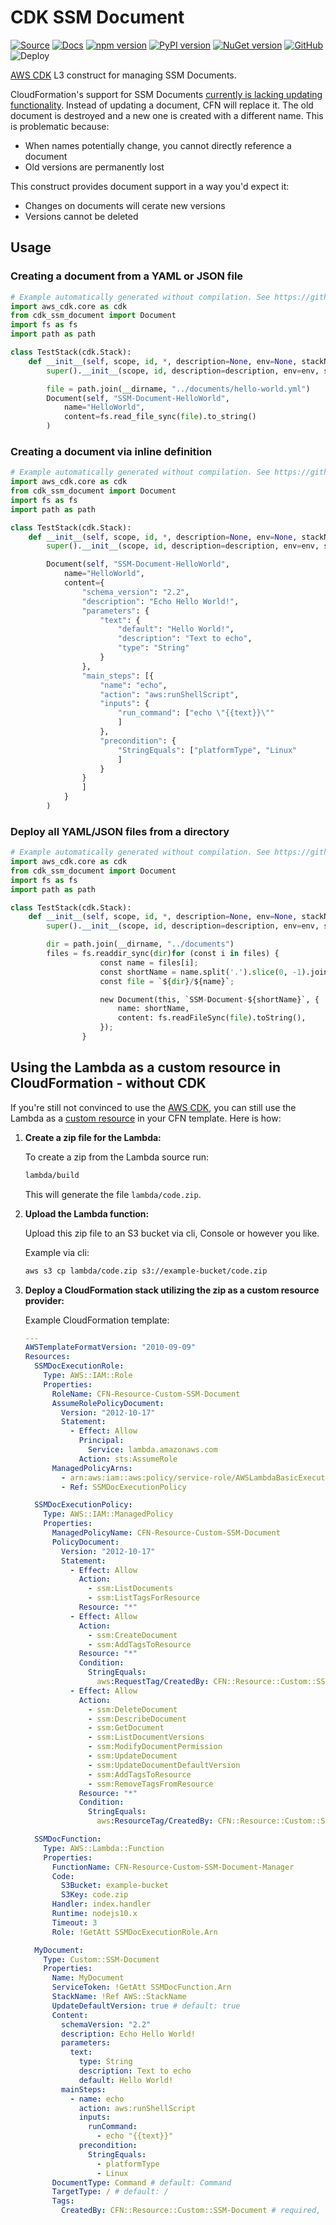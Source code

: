 # CDK SSM Document

[![Source](https://img.shields.io/badge/Source-GitHub-blue)](https://github.com/udondan/cdk-ssm-document)
[![Docs](https://img.shields.io/badge/Docs-awscdk.io-orange)](https://awscdk.io/packages/cdk-ssm-document@1.1.2)
[![npm version](https://badge.fury.io/js/cdk-ssm-document.svg)](https://www.npmjs.com/package/cdk-ssm-document)
[![PyPI version](https://badge.fury.io/py/cdk-ssm-document.svg)](https://pypi.org/project/cdk-ssm-document/)
[![NuGet version](https://badge.fury.io/nu/CDK.SSM.Document.svg)](https://www.nuget.org/packages/CDK.SSM.Document/)
[![GitHub](https://img.shields.io/github/license/udondan/cdk-ssm-document)](https://github.com/udondan/cdk-ssm-document/blob/master/LICENSE)
![Deploy](https://github.com/udondan/cdk-ssm-document/workflows/Deploy/badge.svg)

[AWS CDK](https://aws.amazon.com/cdk/) L3 construct for managing SSM Documents.

CloudFormation's support for SSM Documents [currently is lacking updating functionality](https://github.com/aws-cloudformation/aws-cloudformation-coverage-roadmap/issues/339). Instead of updating a document, CFN will replace it. The old document is destroyed and a new one is created with a different name. This is problematic because:

* When names potentially change, you cannot directly reference a document
* Old versions are permanently lost

This construct provides document support in a way you'd expect it:

* Changes on documents will cerate new versions
* Versions cannot be deleted

## Usage

### Creating a document from a YAML or JSON file

```python
# Example automatically generated without compilation. See https://github.com/aws/jsii/issues/826
import aws_cdk.core as cdk
from cdk_ssm_document import Document
import fs as fs
import path as path

class TestStack(cdk.Stack):
    def __init__(self, scope, id, *, description=None, env=None, stackName=None, tags=None):
        super().__init__(scope, id, description=description, env=env, stackName=stackName, tags=tags)

        file = path.join(__dirname, "../documents/hello-world.yml")
        Document(self, "SSM-Document-HelloWorld",
            name="HelloWorld",
            content=fs.read_file_sync(file).to_string()
        )
```

### Creating a document via inline definition

```python
# Example automatically generated without compilation. See https://github.com/aws/jsii/issues/826
import aws_cdk.core as cdk
from cdk_ssm_document import Document
import fs as fs
import path as path

class TestStack(cdk.Stack):
    def __init__(self, scope, id, *, description=None, env=None, stackName=None, tags=None):
        super().__init__(scope, id, description=description, env=env, stackName=stackName, tags=tags)

        Document(self, "SSM-Document-HelloWorld",
            name="HelloWorld",
            content={
                "schema_version": "2.2",
                "description": "Echo Hello World!",
                "parameters": {
                    "text": {
                        "default": "Hello World!",
                        "description": "Text to echo",
                        "type": "String"
                    }
                },
                "main_steps": [{
                    "name": "echo",
                    "action": "aws:runShellScript",
                    "inputs": {
                        "run_command": ["echo \"{{text}}\""
                        ]
                    },
                    "precondition": {
                        "StringEquals": ["platformType", "Linux"
                        ]
                    }
                }
                ]
            }
        )
```

### Deploy all YAML/JSON files from a directory

```python
# Example automatically generated without compilation. See https://github.com/aws/jsii/issues/826
import aws_cdk.core as cdk
from cdk_ssm_document import Document
import fs as fs
import path as path

class TestStack(cdk.Stack):
    def __init__(self, scope, id, *, description=None, env=None, stackName=None, tags=None):
        super().__init__(scope, id, description=description, env=env, stackName=stackName, tags=tags)

        dir = path.join(__dirname, "../documents")
        files = fs.readdir_sync(dir)for (const i in files) {
                    const name = files[i];
                    const shortName = name.split('.').slice(0, -1).join('.'); // removes file extension
                    const file = `${dir}/${name}`;

                    new Document(this, `SSM-Document-${shortName}`, {
                        name: shortName,
                        content: fs.readFileSync(file).toString(),
                    });
                }
```

## Using the Lambda as a custom resource in CloudFormation - without CDK

If you're still not convinced to use the [AWS CDK](https://aws.amazon.com/cdk/), you can still use the Lambda as a [custom resource](https://docs.aws.amazon.com/AWSCloudFormation/latest/UserGuide/template-custom-resources.html) in your CFN template. Here is how:

1. **Create a zip file for the Lambda:**

   To create a zip from the Lambda source run:

   ```bash
   lambda/build
   ```

   This will generate the file `lambda/code.zip`.
2. **Upload the Lambda function:**

   Upload this zip file to an S3 bucket via cli, Console or however you like.

   Example via cli:

   ```bash
   aws s3 cp lambda/code.zip s3://example-bucket/code.zip
   ```
3. **Deploy a CloudFormation stack utilizing the zip as a custom resource provider:**

   Example CloudFormation template:

   ```yaml
   ---
   AWSTemplateFormatVersion: "2010-09-09"
   Resources:
     SSMDocExecutionRole:
       Type: AWS::IAM::Role
       Properties:
         RoleName: CFN-Resource-Custom-SSM-Document
         AssumeRolePolicyDocument:
           Version: "2012-10-17"
           Statement:
             - Effect: Allow
               Principal:
                 Service: lambda.amazonaws.com
               Action: sts:AssumeRole
         ManagedPolicyArns:
           - arn:aws:iam::aws:policy/service-role/AWSLambdaBasicExecutionRole
           - Ref: SSMDocExecutionPolicy

     SSMDocExecutionPolicy:
       Type: AWS::IAM::ManagedPolicy
       Properties:
         ManagedPolicyName: CFN-Resource-Custom-SSM-Document
         PolicyDocument:
           Version: "2012-10-17"
           Statement:
             - Effect: Allow
               Action:
                 - ssm:ListDocuments
                 - ssm:ListTagsForResource
               Resource: "*"
             - Effect: Allow
               Action:
                 - ssm:CreateDocument
                 - ssm:AddTagsToResource
               Resource: "*"
               Condition:
                 StringEquals:
                   aws:RequestTag/CreatedBy: CFN::Resource::Custom::SSM-Document
             - Effect: Allow
               Action:
                 - ssm:DeleteDocument
                 - ssm:DescribeDocument
                 - ssm:GetDocument
                 - ssm:ListDocumentVersions
                 - ssm:ModifyDocumentPermission
                 - ssm:UpdateDocument
                 - ssm:UpdateDocumentDefaultVersion
                 - ssm:AddTagsToResource
                 - ssm:RemoveTagsFromResource
               Resource: "*"
               Condition:
                 StringEquals:
                   aws:ResourceTag/CreatedBy: CFN::Resource::Custom::SSM-Document

     SSMDocFunction:
       Type: AWS::Lambda::Function
       Properties:
         FunctionName: CFN-Resource-Custom-SSM-Document-Manager
         Code:
           S3Bucket: example-bucket
           S3Key: code.zip
         Handler: index.handler
         Runtime: nodejs10.x
         Timeout: 3
         Role: !GetAtt SSMDocExecutionRole.Arn

     MyDocument:
       Type: Custom::SSM-Document
       Properties:
         Name: MyDocument
         ServiceToken: !GetAtt SSMDocFunction.Arn
         StackName: !Ref AWS::StackName
         UpdateDefaultVersion: true # default: true
         Content:
           schemaVersion: "2.2"
           description: Echo Hello World!
           parameters:
             text:
               type: String
               description: Text to echo
               default: Hello World!
           mainSteps:
             - name: echo
               action: aws:runShellScript
               inputs:
                 runCommand:
                   - echo "{{text}}"
               precondition:
                 StringEquals:
                   - platformType
                   - Linux
         DocumentType: Command # default: Command
         TargetType: / # default: /
         Tags:
           CreatedBy: CFN::Resource::Custom::SSM-Document # required, see above policy conditions
   ```
